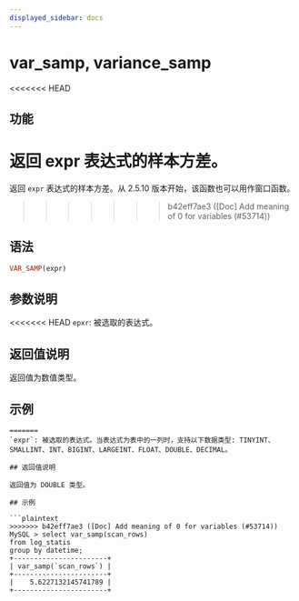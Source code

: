 ```yaml
---
displayed_sidebar: docs
---
```



# var_samp, variance_samp

<<<<<<< HEAD
## 功能

返回 expr 表达式的样本方差。
=======


返回 `expr` 表达式的样本方差。从 2.5.10 版本开始，该函数也可以用作窗口函数。
>>>>>>> b42eff7ae3 ([Doc] Add meaning of 0 for variables (#53714))

## 语法

```Haskell
VAR_SAMP(expr)
```

## 参数说明

<<<<<<< HEAD
`epxr`: 被选取的表达式。

## 返回值说明

返回值为数值类型。

## 示例

```plain text
=======
`expr`: 被选取的表达式。当表达式为表中的一列时，支持以下数据类型: TINYINT、SMALLINT、INT、BIGINT、LARGEINT、FLOAT、DOUBLE、DECIMAL。

## 返回值说明

返回值为 DOUBLE 类型。

## 示例

```plaintext
>>>>>>> b42eff7ae3 ([Doc] Add meaning of 0 for variables (#53714))
MySQL > select var_samp(scan_rows)
from log_statis
group by datetime;
+-----------------------+
| var_samp(`scan_rows`) |
+-----------------------+
|    5.6227132145741789 |
+-----------------------+
```
